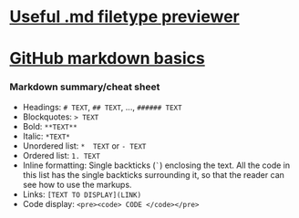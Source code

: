 # [Useful .md filetype previewer](http://tmpvar.com/markdown.html)


# [GitHub markdown basics](https://help.github.com/articles/markdown-basics/)

### Markdown summary/cheat sheet
- Headings: `# TEXT`, `## TEXT`, ..., `###### TEXT`
- Blockquotes: `> TEXT`
- Bold: `**TEXT**`
- Italic: `*TEXT*`
- Unordered list: `*  TEXT` or `- TEXT`
- Ordered list: `1. TEXT`
- Inline formatting: Single backticks (<code>`</code>) enclosing the text.  All the code in this list has the single backticks surrounding it, so that the reader can see how to use the markups.
- Links: `[TEXT TO DISPLAY](LINK)`
- Code display: `<pre><code> CODE </code></pre>`